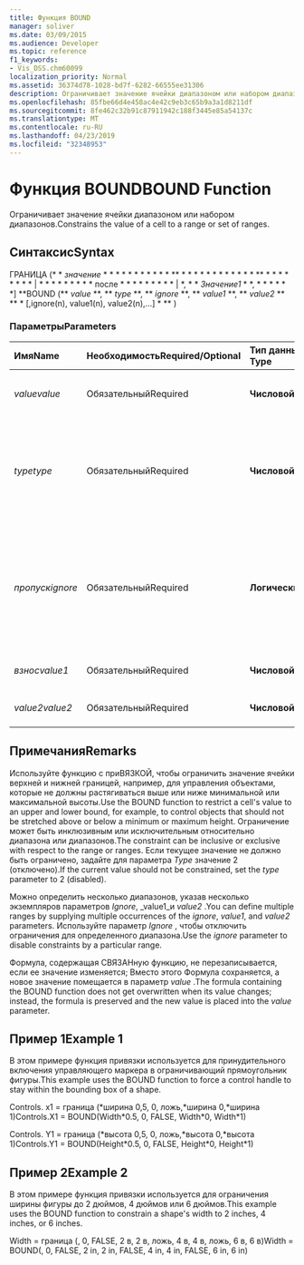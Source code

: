 ```yaml
---
title: Функция BOUND
manager: soliver
ms.date: 03/09/2015
ms.audience: Developer
ms.topic: reference
f1_keywords:
- Vis_DSS.chm60099
localization_priority: Normal
ms.assetid: 36374d78-1028-bd7f-6282-66555ee31306
description: Ограничивает значение ячейки диапазоном или набором диапазонов.
ms.openlocfilehash: 85fbe66d4e458ac4e42c9eb3c65b9a3a1d8211df
ms.sourcegitcommit: 8fe462c32b91c87911942c188f3445e85a54137c
ms.translationtype: MT
ms.contentlocale: ru-RU
ms.lasthandoff: 04/23/2019
ms.locfileid: "32348953"
---
```

# <a name="bound-function"></a><span data-ttu-id="60378-103">Функция BOUND</span><span class="sxs-lookup"><span data-stu-id="60378-103">BOUND Function</span></span>

<span data-ttu-id="60378-104">Ограничивает значение ячейки диапазоном или набором диапазонов.</span><span class="sxs-lookup"><span data-stu-id="60378-104">Constrains the value of a cell to a range or set of ranges.</span></span>
  
## <a name="syntax"></a><span data-ttu-id="60378-105">Синтаксис</span><span class="sxs-lookup"><span data-stu-id="60378-105">Syntax</span></span>

<span data-ttu-id="60378-106">ГРАНИЦА (\* \* *значение* \* \* \* \* \* \* \* \* \* \* \* \*\* \* \* \* \* \* \* \* \* \* \* \* \* \*\* \* \* \* \* \* \* \* \* | \* \* \* \* \* \* \* \* \* после \* \* \* \* \* \* \* \* \* | \*, \* \* *Значение1* \* \*, \* \* \* \* \* \*] \*\*</span><span class="sxs-lookup"><span data-stu-id="60378-106">BOUND (\*\* *value* \*\*, \*\* *type* \*\*, \*\* *ignore* \*\*, \*\* *value1* \*\*, \*\* *value2* \*\* \*\* \* [,ignore(n), value1(n), value2(n),...] \* \*\* )</span></span> 
  
### <a name="parameters"></a><span data-ttu-id="60378-107">Параметры</span><span class="sxs-lookup"><span data-stu-id="60378-107">Parameters</span></span>

|<span data-ttu-id="60378-108">**Имя**</span><span class="sxs-lookup"><span data-stu-id="60378-108">**Name**</span></span>|<span data-ttu-id="60378-109">**Необходимость**</span><span class="sxs-lookup"><span data-stu-id="60378-109">**Required/Optional**</span></span>|<span data-ttu-id="60378-110">**Тип данных**</span><span class="sxs-lookup"><span data-stu-id="60378-110">**Data Type**</span></span>|<span data-ttu-id="60378-111">**Описание**</span><span class="sxs-lookup"><span data-stu-id="60378-111">**Description**</span></span>|
|:-----|:-----|:-----|:-----|
| <span data-ttu-id="60378-112">_value_</span><span class="sxs-lookup"><span data-stu-id="60378-112">_value_</span></span> <br/> |<span data-ttu-id="60378-113">Обязательный</span><span class="sxs-lookup"><span data-stu-id="60378-113">Required</span></span>  <br/> |<span data-ttu-id="60378-114">**Числовой**</span><span class="sxs-lookup"><span data-stu-id="60378-114">**Numeric**</span></span> <br/> |<span data-ttu-id="60378-115">Текущее значение ограничено.</span><span class="sxs-lookup"><span data-stu-id="60378-115">The current value being constrained.</span></span>  <br/> |
| <span data-ttu-id="60378-116">_type_</span><span class="sxs-lookup"><span data-stu-id="60378-116">_type_</span></span> <br/> |<span data-ttu-id="60378-117">Обязательный</span><span class="sxs-lookup"><span data-stu-id="60378-117">Required</span></span>  <br/> |<span data-ttu-id="60378-118">**Числовой**</span><span class="sxs-lookup"><span data-stu-id="60378-118">**Numeric**</span></span> <br/> |<span data-ttu-id="60378-119">Указывает, является ли ограничение инклюзивным (0), исключительным (1) или отключенным (2).</span><span class="sxs-lookup"><span data-stu-id="60378-119">Whether the constraint is inclusive (0), exclusive (1), or disabled (2).</span></span>  <br/> |
| <span data-ttu-id="60378-120">_пропуск_</span><span class="sxs-lookup"><span data-stu-id="60378-120">_ignore_</span></span> <br/> |<span data-ttu-id="60378-121">Обязательный</span><span class="sxs-lookup"><span data-stu-id="60378-121">Required</span></span>  <br/> |<span data-ttu-id="60378-122">**Логический**</span><span class="sxs-lookup"><span data-stu-id="60378-122">**Boolean**</span></span> <br/> | <span data-ttu-id="60378-123">ЗНАЧЕНИЕ TRUE, чтобы игнорировать диапазон; Значение FALSE, чтобы ограничить значение ячейки диапазоном.</span><span class="sxs-lookup"><span data-stu-id="60378-123">TRUE to ignore the range; FALSE to constrain the value of the cell to the range.</span></span>  <br/> |
| <span data-ttu-id="60378-124">_взнос_</span><span class="sxs-lookup"><span data-stu-id="60378-124">_value1_</span></span> <br/> |<span data-ttu-id="60378-125">Обязательный</span><span class="sxs-lookup"><span data-stu-id="60378-125">Required</span></span>  <br/> |<span data-ttu-id="60378-126">**Числовой**</span><span class="sxs-lookup"><span data-stu-id="60378-126">**Numeric**</span></span> <br/> |<span data-ttu-id="60378-127">Первое значение в диапазоне.</span><span class="sxs-lookup"><span data-stu-id="60378-127">First value in a range.</span></span>  <br/> |
| <span data-ttu-id="60378-128">_value2_</span><span class="sxs-lookup"><span data-stu-id="60378-128">_value2_</span></span> <br/> |<span data-ttu-id="60378-129">Обязательный</span><span class="sxs-lookup"><span data-stu-id="60378-129">Required</span></span>  <br/> |<span data-ttu-id="60378-130">**Числовой**</span><span class="sxs-lookup"><span data-stu-id="60378-130">**Numeric**</span></span> <br/> |<span data-ttu-id="60378-131">Второе значение в диапазоне.</span><span class="sxs-lookup"><span data-stu-id="60378-131">Second value in a range.</span></span>  <br/> |
   
## <a name="remarks"></a><span data-ttu-id="60378-132">Примечания</span><span class="sxs-lookup"><span data-stu-id="60378-132">Remarks</span></span>

<span data-ttu-id="60378-133">Используйте функцию с приВЯЗКОЙ, чтобы ограничить значение ячейки верхней и нижней границей, например, для управления объектами, которые не должны растягиваться выше или ниже минимальной или максимальной высоты.</span><span class="sxs-lookup"><span data-stu-id="60378-133">Use the BOUND function to restrict a cell's value to an upper and lower bound, for example, to control objects that should not be stretched above or below a minimum or maximum height.</span></span> <span data-ttu-id="60378-134">Ограничение может быть инклюзивным или исключительным относительно диапазона или диапазонов.</span><span class="sxs-lookup"><span data-stu-id="60378-134">The constraint can be inclusive or exclusive with respect to the range or ranges.</span></span> <span data-ttu-id="60378-135">Если текущее значение не должно быть ограничено, задайте для параметра _Type_ значение 2 (отключено).</span><span class="sxs-lookup"><span data-stu-id="60378-135">If the current value should not be constrained, set the  _type_ parameter to 2 (disabled).</span></span> 
  
<span data-ttu-id="60378-136">Можно определить несколько диапазонов, указав несколько экземпляров параметров _Ignore_, _value1_и _value2_ .</span><span class="sxs-lookup"><span data-stu-id="60378-136">You can define multiple ranges by supplying multiple occurrences of the  _ignore_,  _value1_, and  _value2_ parameters.</span></span> <span data-ttu-id="60378-137">Используйте параметр _Ignore_ , чтобы отключить ограничения для определенного диапазона.</span><span class="sxs-lookup"><span data-stu-id="60378-137">Use the  _ignore_ parameter to disable constraints by a particular range.</span></span> 
  
<span data-ttu-id="60378-138">Формула, содержащая СВЯЗАНную функцию, не перезаписывается, если ее значение изменяется; Вместо этого Формула сохраняется, а новое значение помещается в параметр _value_ .</span><span class="sxs-lookup"><span data-stu-id="60378-138">The formula containing the BOUND function does not get overwritten when its value changes; instead, the formula is preserved and the new value is placed into the  _value_ parameter.</span></span> 
  
## <a name="example-1"></a><span data-ttu-id="60378-139">Пример 1</span><span class="sxs-lookup"><span data-stu-id="60378-139">Example 1</span></span>

<span data-ttu-id="60378-140">В этом примере функция привязки используется для принудительного включения управляющего маркера в ограничивающий прямоугольник фигуры.</span><span class="sxs-lookup"><span data-stu-id="60378-140">This example uses the BOUND function to force a control handle to stay within the bounding box of a shape.</span></span> 
  
<span data-ttu-id="60378-141">Controls. x1 = граница (\*ширина 0,5, 0, ложь,\*ширина 0,\*ширина 1)</span><span class="sxs-lookup"><span data-stu-id="60378-141">Controls.X1 = BOUND(Width\*0.5, 0, FALSE, Width\*0, Width\*1)</span></span>
  
<span data-ttu-id="60378-142">Controls. Y1 = граница (\*высота 0,5, 0, ложь,\*высота 0,\*высота 1)</span><span class="sxs-lookup"><span data-stu-id="60378-142">Controls.Y1 = BOUND(Height\*0.5, 0, FALSE, Height\*0, Height\*1)</span></span>
  
## <a name="example-2"></a><span data-ttu-id="60378-143">Пример 2</span><span class="sxs-lookup"><span data-stu-id="60378-143">Example 2</span></span>

<span data-ttu-id="60378-144">В этом примере функция привязки используется для ограничения ширины фигуры до 2 дюймов, 4 дюймов или 6 дюймов.</span><span class="sxs-lookup"><span data-stu-id="60378-144">This example uses the BOUND function to constrain a shape's width to 2 inches, 4 inches, or 6 inches.</span></span> 
  
<span data-ttu-id="60378-145">Width = граница (, 0, FALSE, 2 в, 2 в, ложь, 4 в, 4 в, ложь, 6 в, 6 в)</span><span class="sxs-lookup"><span data-stu-id="60378-145">Width = BOUND(, 0, FALSE, 2 in, 2 in, FALSE, 4 in, 4 in, FALSE, 6 in, 6 in)</span></span>
  

